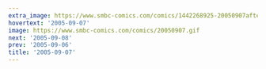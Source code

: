 ```yaml
---
extra_image: https://www.smbc-comics.com/comics/1442268925-20050907after.png
hovertext: '2005-09-07'
image: https://www.smbc-comics.com/comics/20050907.gif
next: '2005-09-08'
prev: '2005-09-06'
title: '2005-09-07'
---
```

